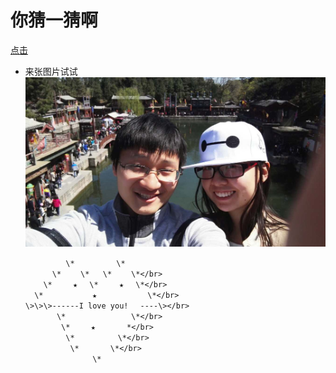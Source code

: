 你猜一猜啊
=====

[点击]( "鼠标往哪里放呢") </br>
* 来张图片试试
![](https://github.com/daidaixiaoxiao/images/raw/master/b.jpg)  


               \*　 　     \* 　
            \*　　 \*   \*　　 \*</br>　 　　　
          \*　   ★　 \*　   ★　 \*</br>　 　　　
        \*　　　      ★　　        \*</br>　 　　　
      \>\>\>------I love you!　 ----\></br>　 　
             \*　　　　        \*</br>　 　　　　
              \*　   ★       *</br>　 　　　　
               \*　        \*</br>　 　　　　　　
                \*       \*</br>　 　　　　　　
                     \* 　　
